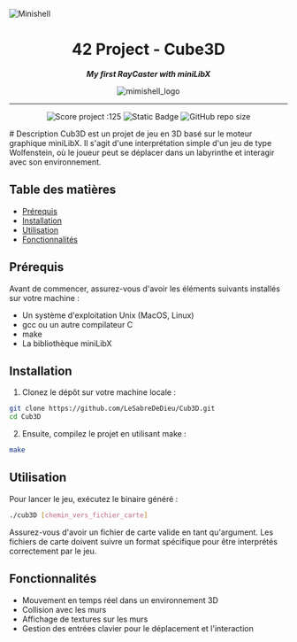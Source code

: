 ![Minishell](https://github.com/user-attachments/assets/bc9d3626-f764-40b8-ac2c-9750540e6f1b)
<h1 align="center">
	42 Project - Cube3D
</h1>

<p align="center">
	<b><i> My first RayCaster with miniLibX </i></b>
</p>

<p align="center">
	<img src="https://raw.githubusercontent.com/ayogun/42-project-badges/refs/heads/main/badges/minishelle.png" alt="mimishell_logo" />
</p>

---
<p align="center">
	<img src="https://img.shields.io/badge/Score-120-green?style=flat-square&logo=42" alt="Score project :125"/>
	<img alt="Static Badge" src="https://img.shields.io/badge/Outstanding-0-blue?style=flat-square&logo=42">
	<img alt="GitHub repo size" src="https://img.shields.io/github/repo-size/LeSabreDeDieu/Cub3D?style=flat-square&logo=github">
</p>
# Description
Cub3D est un projet de jeu en 3D basé sur le moteur graphique miniLibX. Il s'agit d'une interprétation simple d'un jeu de type Wolfenstein, où le joueur peut se déplacer dans un labyrinthe et interagir avec son environnement.

## Table des matières
- [Prérequis](#prérequis)
- [Installation](#installation)
- [Utilisation](#utilisation)
- [Fonctionnalités](#fonctionnalités)

## Prérequis

Avant de commencer, assurez-vous d'avoir les éléments suivants installés sur votre machine :

- Un système d'exploitation Unix (MacOS, Linux)
- gcc ou un autre compilateur C
- make
- La bibliothèque miniLibX

## Installation

1. Clonez le dépôt sur votre machine locale :

```sh
git clone https://github.com/LeSabreDeDieu/Cub3D.git
cd Cub3D
```
2. Ensuite, compilez le projet en utilisant make :

```sh
make
```

## Utilisation

Pour lancer le jeu, exécutez le binaire généré :

```sh
./cub3D [chemin_vers_fichier_carte]
```

Assurez-vous d'avoir un fichier de carte valide en tant qu'argument. Les fichiers de carte doivent suivre un format spécifique pour être interprétés correctement par le jeu.

## Fonctionnalités

- Mouvement en temps réel dans un environnement 3D
- Collision avec les murs
- Affichage de textures sur les murs
- Gestion des entrées clavier pour le déplacement et l'interaction

